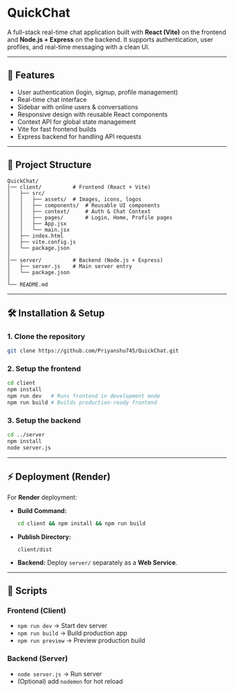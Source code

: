 # QuickChat

A full-stack real-time chat application built with **React (Vite)** on the frontend and **Node.js + Express** on the backend.
It supports authentication, user profiles, and real-time messaging with a clean UI.

---

## 🚀 Features

* User authentication (login, signup, profile management)
* Real-time chat interface
* Sidebar with online users & conversations
* Responsive design with reusable React components
* Context API for global state management
* Vite for fast frontend builds
* Express backend for handling API requests

---

## 📂 Project Structure

```
QuickChat/
│── client/          # Frontend (React + Vite)
│   ├── src/
│   │   ├── assets/  # Images, icons, logos
│   │   ├── components/  # Reusable UI components
│   │   ├── context/     # Auth & Chat Context
│   │   ├── pages/       # Login, Home, Profile pages
│   │   ├── App.jsx
│   │   └── main.jsx
│   ├── index.html
│   ├── vite.config.js
│   └── package.json
│
│── server/          # Backend (Node.js + Express)
│   ├── server.js    # Main server entry
│   └── package.json
│
└── README.md
```

---

## 🛠️ Installation & Setup

### 1. Clone the repository

```bash
git clone https://github.com/Priyanshu745/QuickChat.git

```

### 2. Setup the frontend

```bash
cd client
npm install
npm run dev   # Runs frontend in development mode
npm run build # Builds production-ready frontend
```

### 3. Setup the backend

```bash
cd ../server
npm install
node server.js
```

---

## ⚡ Deployment (Render)

For **Render** deployment:

* **Build Command:**

  ```bash
  cd client && npm install && npm run build
  ```

* **Publish Directory:**

  ```
  client/dist
  ```

* **Backend:** Deploy `server/` separately as a **Web Service**.

---

## 📜 Scripts

### Frontend (Client)

* `npm run dev` → Start dev server
* `npm run build` → Build production app
* `npm run preview` → Preview production build

### Backend (Server)

* `node server.js` → Run server
* (Optional) add `nodemon` for hot reload


